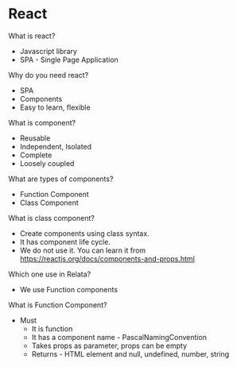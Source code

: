 # React

What is react? 
  - Javascript library
  - SPA - Single Page Application 

Why do you need react?
  - SPA
  - Components
  - Easy to learn, flexible


What is component?
  - Reusable
  - Independent, Isolated
  - Complete
  - Loosely coupled

What are types of components?
  - Function Component
  - Class Component

What is class component?
  - Create components using class syntax.
  - It has component life cycle.
  - We do not use it. You can learn it from https://reactjs.org/docs/components-and-props.html

Which one use in Relata?
  - We use Function components

What is Function Component?
  - Must
    - It is function
    - It has a component name - PascalNamingConvention
    - Takes props as parameter, props can be empty
    - Returns - HTML element and null, undefined, number, string




